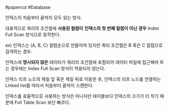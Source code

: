 #papercut #Database 

인덱스의 처음부터 끝까지 모두 읽는 방식.

대표적으로 쿼리의 조건절에 **사용된 컬럼이** **인덱스의 첫 번째 컬럼이 아닌 경우** Index Full Scan 방식으로 동작한다.

ex) 인덱스는 (A, B, C) 컬럼순으로 만들어져 있지만 쿼리 조건절은 B 혹은 C 컬럼으로 검색하는 경우.

인덱스에 **명시되지 않은** 데이터가 쿼리의 조건절에 포함되어 데이터 파일에 접근해야 하는 경우에는 Index Full Scan 방식이 적용되지 않는다.

인덱스 리프 노드의 제일 앞 혹은 제일 뒤로 이동한 후, 인덱스의 리프 노드를 연결하는 Linked list를 따라서 처음부터 끝까지 스캔한다.

인덱스를 효율적으로 사용하는 방식은 아니지만 테이블보다 인덱스의 크기가 더 작기 때문에 Full Table Scan 보단 빠르다.
